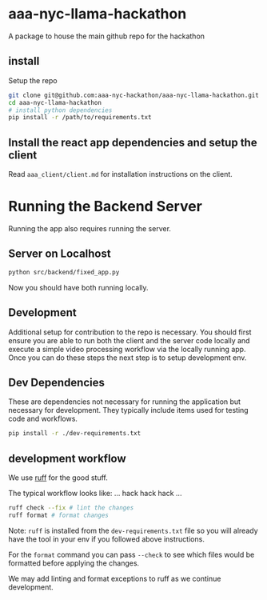 # aaa-nyc-llama-hackathon

A package to house the main github repo for the hackathon

## install
Setup the repo
```bash
git clone git@github.com:aaa-nyc-hackathon/aaa-nyc-llama-hackathon.git
cd aaa-nyc-llama-hackathon
# install python dependencies
pip install -r /path/to/requirements.txt
```

## Install the react app dependencies and setup the client
Read `aaa_client/client.md` for installation instructions on the client.

# Running the Backend Server
Running the app also requires running the server.

## Server on Localhost

```bash
python src/backend/fixed_app.py
```

Now you should have both running locally.

## Development

Additional setup for contribution to the repo is necessary.
You should first ensure you are able to run both the client and the
server code locally and execute a simple video processing workflow
via the locally running app. Once you can do these steps the next step
is to setup development env.

## Dev Dependencies

These are dependencies not necessary for running the application but necessary
for development. They typically include items used for testing code and
workflows.

```bash
pip install -r ./dev-requirements.txt
```

## development workflow

We use [ruff](https://docs.astral.sh/ruff/) for the good stuff.

The typical workflow looks like:
... hack hack hack ...
```bash
ruff check --fix # lint the changes
ruff format # format changes
```
Note: `ruff` is installed from the `dev-requirements.txt` file so you
will already have the tool in your env if you followed above instructions.

For the `format` command you can pass `--check` to see which files would
be formatted before applying the changes.

We may add linting and format exceptions to ruff as we continue development.
